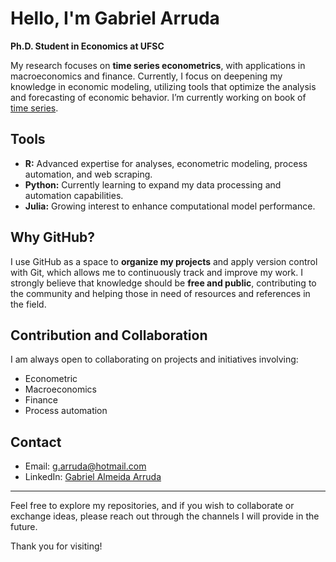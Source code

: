 # Hello, I'm Gabriel  Arruda

**Ph.D. Student in Economics at UFSC**

My research focuses on **time series econometrics**, with applications in macroeconomics and finance. Currently, I focus on deepening my knowledge in economic modeling, utilizing tools that optimize the analysis and forecasting of economic behavior. I’m currently working on book of [time series](https://github.com/g-arruda/series-temporais).

## Tools

- **R:** Advanced expertise for analyses, econometric modeling, process automation, and web scraping.
- **Python:** Currently learning to expand my data processing and automation capabilities.
- **Julia:** Growing interest to enhance computational model performance.

## Why GitHub?

I use GitHub as a space to **organize my projects** and apply version control with Git, which allows me to continuously track and improve my work. I strongly believe that knowledge should be **free and public**, contributing to the community and helping those in need of resources and references in the field.

## Contribution and Collaboration

I am always open to collaborating on projects and initiatives involving:
- Econometric 
- Macroeconomics
- Finance
- Process automation

## Contact
- Email: g.arruda@hotmail.com
- LinkedIn: [Gabriel Almeida Arruda](https://www.linkedin.com/in/gabriel-almeida-arruda/)


---

Feel free to explore my repositories, and if you wish to collaborate or exchange ideas, please reach out through the channels I will provide in the future.

Thank you for visiting!
